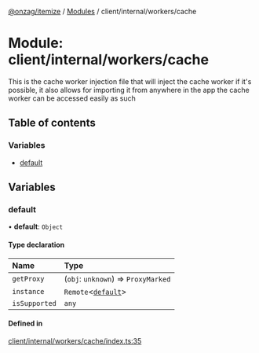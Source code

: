 [@onzag/itemize](../README.md) / [Modules](../modules.md) / client/internal/workers/cache

# Module: client/internal/workers/cache

This is the cache worker injection file that will inject the cache worker
if it's possible, it also allows for importing it from anywhere in the app
the cache worker can be accessed easily as such

## Table of contents

### Variables

- [default](client_internal_workers_cache.md#default)

## Variables

### default

• **default**: `Object`

#### Type declaration

| Name | Type |
| :------ | :------ |
| `getProxy` | (`obj`: `unknown`) => `ProxyMarked` |
| `instance` | `Remote`<[`default`](../classes/client_internal_workers_cache_cache_worker.default.md)\> |
| `isSupported` | `any` |

#### Defined in

[client/internal/workers/cache/index.ts:35](https://github.com/onzag/itemize/blob/5c2808d3/client/internal/workers/cache/index.ts#L35)
